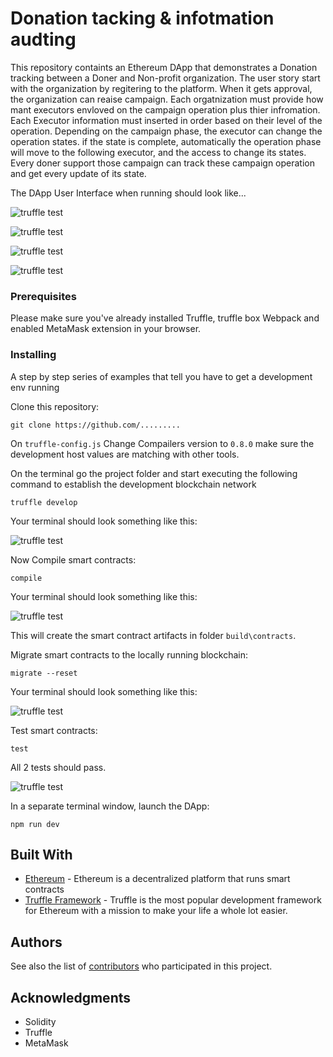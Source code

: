 # Donation tacking & infotmation audting

This repository containts an Ethereum DApp that demonstrates a Donation tracking between a Doner and Non-profit organization. The user story start with the organization by regitering to the platform. When it gets approval, the organization can reaise campaign. Each orgatnization must provide how mant executors envloved on the campaign operation plus thier infromation. Each Executor information must inserted in order based on their level of the operation. Depending on the campaign phase, the executor can change the operation states. if the state is complete, automatically the operation phase will move to the following executor, and the access to change its states. Every doner support those campaign can track these campaign operation and get every update of its state.

The DApp User Interface when running should look like...

![truffle test](images/..)

![truffle test](images/..)

![truffle test](images/..)

![truffle test](images/..)




### Prerequisites

Please make sure you've already installed Truffle, truffle box Webpack and enabled MetaMask extension in your browser.


### Installing

A step by step series of examples that tell you have to get a development env running

Clone this repository:

```
git clone https://github.com/.........
```

On ```truffle-config.js``` Change Compailers version to ```0.8.0``` make sure the development host values are matching with other tools.

On the terminal go the project folder and start executing the following command to establish the development blockchain network
```
truffle develop
```

Your terminal should look something like this:

![truffle test](images/..)


Now Compile smart contracts:

```
compile
```

Your terminal should look something like this:

![truffle test](images/..)

This will create the smart contract artifacts in folder ```build\contracts```.

Migrate smart contracts to the locally running blockchain:

```
migrate --reset
```

Your terminal should look something like this:

![truffle test](images/..)

Test smart contracts:

```
test
```

All 2 tests should pass.

![truffle test](images/..)


In a separate terminal window, launch the DApp:

```
npm run dev
```

## Built With

* [Ethereum](https://www.ethereum.org/) - Ethereum is a decentralized platform that runs smart contracts
* [Truffle Framework](http://truffleframework.com/) - Truffle is the most popular development framework for Ethereum with a mission to make your life a whole lot easier.


## Authors

See also the list of [contributors](https://github.com/your/project/contributors.md) who participated in this project.

## Acknowledgments

* Solidity
* Truffle
* MetaMask
